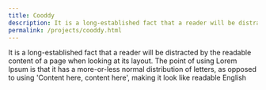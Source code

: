 ```yaml
---
title: Cooddy
description: It is a long-established fact that a reader will be distracted by the readable content of a page when looking at its layout. The point of using 
permalink: /projects/cooddy.html
---
```

It is a long-established fact that a reader will be distracted by the readable content of a page when looking at its layout. The point of using Lorem Ipsum is that it has a more-or-less normal distribution of letters, as opposed to using 'Content here, content here', making it look like readable English
